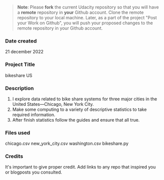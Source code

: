 >**Note**: Please **fork** the current Udacity repository so that you will have a **remote** repository in **your** Github account. Clone the remote repository to your local machine. Later, as a part of the project "Post your Work on Github", you will push your proposed changes to the remote repository in your Github account.

### Date created
21 december 2022

### Project Title
bikeshare US 

### Description
1) I explore data related to bike share systems for three major cities in the United States—Chicago, New York City.
2) Make some computing to a variety of descriptive statistics to take required information.
3) After finish statistics follow the guides and ensure that all true.

### Files used
chicago.csv
new_york_city.csv
washington.csv
bikeshare.py

### Credits
It's important to give proper credit. Add links to any repo that inspired you or blogposts you consulted.

